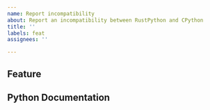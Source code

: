 ```yaml
---
name: Report incompatibility
about: Report an incompatibility between RustPython and CPython
title: ''
labels: feat
assignees: ''

---
```


## Feature

<!-- What Python feature is missing from RustPython? Give a short description of the feature and how you ran into its absence. -->

## Python Documentation

<!-- Give a link to the feature in the CPython documentation (https://docs.python.org/3/) in order to assist in its implementation. -->

